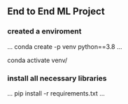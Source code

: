 ## End to End ML Project

### created a enviroment
...
conda create -p venv python==3.8
...

conda activate venv/

### install all necessary libraries
...
pip install -r requirements.txt
...

